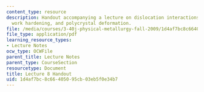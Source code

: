 ```yaml
---
content_type: resource
description: Handout accompanying a lecture on dislocation interactions, Orowan looping,
  work hardening, and polycrystal deformation.
file: /media/courses/3-40j-physical-metallurgy-fall-2009/1d4af7bc8c66405095cb03eb5f0e34b7_MIT3_40JF09_fig08.pdf
file_type: application/pdf
learning_resource_types:
- Lecture Notes
ocw_type: OCWFile
parent_title: Lecture Notes
parent_type: CourseSection
resourcetype: Document
title: Lecture 8 Handout
uid: 1d4af7bc-8c66-4050-95cb-03eb5f0e34b7
---
```

